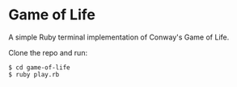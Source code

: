 # Game of Life

A simple Ruby terminal implementation of Conway's Game of Life.

Clone the repo and run:

```
$ cd game-of-life
$ ruby play.rb
```